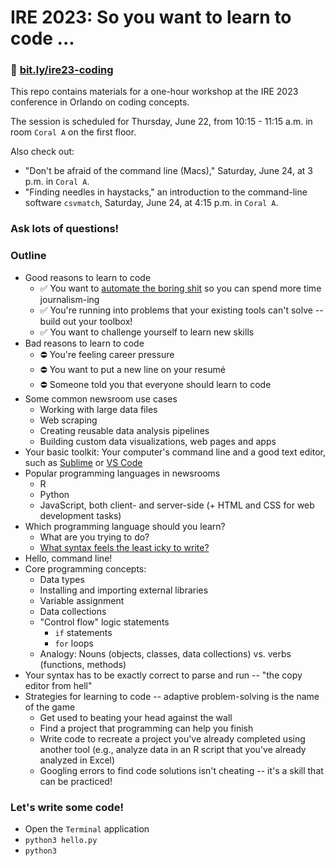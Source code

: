 # IRE 2023: So you want to learn to code ...

### 🔗 [bit.ly/ire23-coding](https://bit.ly/ire23-coding)

This repo contains materials for a one-hour workshop at the IRE 2023 conference in Orlando on coding concepts.

The session is scheduled for Thursday, June 22, from 10:15 - 11:15 a.m. in room `Coral A` on the first floor.

Also check out:
- "Don't be afraid of the command line (Macs)," Saturday, June 24, at 3 p.m. in `Coral A`.
- "Finding needles in haystacks," an introduction to the command-line software `csvmatch`, Saturday, June 24, at 4:15 p.m. in `Coral A`.

### Ask lots of questions!

### Outline
- Good reasons to learn to code
    - ✅ You want to [automate the boring shit](https://automatetheboringstuff.com/) so you can spend more time journalism-ing
    - ✅ You're running into problems that your existing tools can't solve -- build out your toolbox!
    - ✅ You want to challenge yourself to learn new skills
- Bad reasons to learn to code
    - ⛔️ You're feeling career pressure 
    - ⛔️ You want to put a new line on your resumé
    - ⛔️ Someone told you that everyone should learn to code
- Some common newsroom use cases
    - Working with large data files
    - Web scraping
    - Creating reusable data analysis pipelines
    - Building custom data visualizations, web pages and apps
- Your basic toolkit: Your computer's command line and a good text editor, such as [Sublime](https://www.sublimetext.com) or [VS Code](https://code.visualstudio.com)
- Popular programming languages in newsrooms
    - R
    - Python
    - JavaScript, both client- and server-side (+ HTML and CSS for web development tasks)
- Which programming language should you learn?
    - What are you trying to do?
    - [What syntax feels the least icky to write?](https://docs.google.com/presentation/d/10bTYcXlN8Olv74ZWUR-IqNsl9sx2hrvlN9m7ofFD3ao/edit#slide=id.g30ac476f3c_0_0)
- Hello, command line!
- Core programming concepts:
    - Data types
    - Installing and importing external libraries
    - Variable assignment
    - Data collections
    - "Control flow" logic statements
        - `if` statements
        - `for` loops
    - Analogy: Nouns (objects, classes, data collections) vs. verbs (functions, methods)
- Your syntax has to be exactly correct to parse and run -- "the copy editor from hell"
- Strategies for learning to code -- adaptive problem-solving is the name of the game
    - Get used to beating your head against the wall
    - Find a project that programming can help you finish
    - Write code to recreate a project you've already completed using another tool (e.g., analyze data in an R script that you've already analyzed in Excel)
    - Googling errors to find code solutions isn't cheating -- it's a skill that can be practiced!

### Let's write some code!
- Open the `Terminal` application
- `python3 hello.py`
- `python3`
